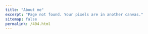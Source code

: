 ```yaml
---
title: "About me"
excerpt: "Page not found. Your pixels are in another canvas."
sitemap: false
permalink: /404.html
---
```


